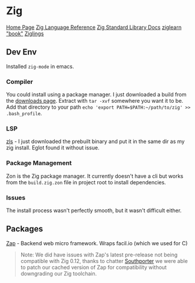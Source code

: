 # Zig

[Home Page](https://ziglang.org)
[Zig Language Reference](https://ziglang.org/documentation/master/)
[Zig Standard Library Docs](https://ziglang.org/documentation/master/std/#A;std)
[ziglearn "book"](https://ziglearn.org)
[Ziglings](https://ziglings.org/)

## Dev Env

Installed `zig-mode` in emacs.

### Compiler
You could install using a package manager.
I just downloaded a build from the [downloads page](https://ziglang.org/download).
Extract with `tar -xvf` somewhere you want it to be.
Add that directory to your path `echo 'export PATH=$PATH:~/path/to/zig' >> .bash_profile`.

### LSP
[zls](https://github.com/zigtools/zls/wiki/Installation#prebuilt-binaries) - I just downloaded the prebuilt binary and put it in the same dir as my zig install. Eglot found it without issue.

### Package Management
Zon is the Zig package manager. It currently doesn't have a cli but works from the `build.zig.zon` file in project root to install dependencies.

### Issues
The install process wasn't perfectly smooth, but it wasn't difficult either.

## Packages
[Zap](https://github.com/zigzap/zap) - Backend web micro framework. Wraps facil.io (which we used for C)
> Note: We did have issues with Zap's latest pre-release not being compatible with Zig 0.12, thanks to chatter [Southporter](https://twitch.tv/Southporter) we were able to patch our cached version of Zap for compatibility without downgrading our Zig toolchain.
